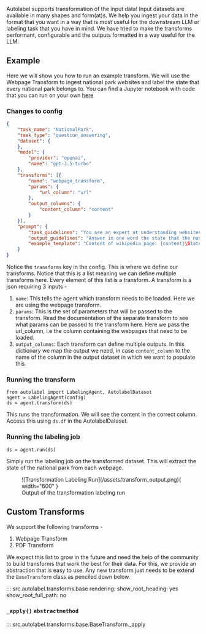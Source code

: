 Autolabel supports transformation of the input data! Input datasets are available in many shapes and form(at)s. We help you ingest your data in the format that you want in a way that is most useful for the downstream LLM or labeling task that you have in mind. We have tried to make the transforms performant, configurable and the outputs formatted in a way useful for the LLM.

## Example
Here we will show you how to run an example transform. We will use the Webpage Transform to ingest national park websites and label the state that every national park belongs to. You can find a Jupyter notebook with code that you can run on your own [here](https://github.com/refuel-ai/autolabel/blob/main/examples/transforms/example_webpage_transform.ipynb)

### Changes to config

```json
{
    "task_name": "NationalPark",
    "task_type": "question_answering",
    "dataset": {
    },
    "model": {
        "provider": "openai",
        "name": "gpt-3.5-turbo"
    },
    "transforms": [{
        "name": "webpage_transform",
        "params": {
            "url_column": "url"
        },
        "output_columns": {
            "content_column": "content"
        }
    }],
    "prompt": {
        "task_guidelines": "You are an expert at understanding websites of national parks. You will be given a webpage about a national park. Answer with the US State that the national park is located in.",
        "output_guidelines": "Answer in one word the state that the national park is located in.",
        "example_template": "Content of wikipedia page: {content}\State:",
    }
}
```

Notice the `transforms` key in the config. This is where we define our transforms. Notice that this is a list meaning we can define multiple transforms here. Every element of this list is a transform. A transform is a json requiring 3 inputs -
1. `name`: This tells the agent which transform needs to be loaded. Here we are using the webpage transform.
2. `params`: This is the set of parameters that will be passed to the transform. Read the documentation of the separate transform to see what params can be passed to the transform here. Here we pass the url_column, i.e the column containing the webpages that need to be loaded.
3. `output_columns`: Each transform can define multiple outputs. In this dictionary we map the output we need, in case `content_column` to the name of the column in the output dataset in which we want to populate this.

### Running the transform
```
from autolabel import LabelingAgent, AutolabelDataset
agent = LabelingAgent(config)
ds = agent.transform(ds)
```

This runs the transformation. We will see the content in the correct column. Access this using `ds.df` in the AutolabelDataset.

### Running the labeling job
```
ds = agent.run(ds)
```

Simply run the labeling job on the transformed dataset. This will extract the state of the national park from each webpage.

<figure markdown>
  ![Transformation Labeling Run](/assets/transform_output.png){ width="600" }
  <figcaption>Output of the transformation labeling run</figcaption>
</figure>

## Custom Transforms

We support the following transforms -

1. Webpage Transform
2. PDF Transform

We expect this list to grow in the future and need the help of the community to build transforms that work the best for their data. For this, we provide an abstraction that is easy to use. Any new transform just needs to be extend the `BaseTransform` class as penciled down below.

::: src.autolabel.transforms.base
rendering:
show_root_heading: yes
show_root_full_path: no


### `_apply()` `abstractmethod`
::: src.autolabel.transforms.base.BaseTransform._apply
